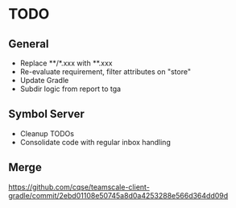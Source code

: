 # TODO

## General

* Replace **/*.xxx with **.xxx
* Re-evaluate requirement, filter attributes on "store"
* Update Gradle
* Subdir logic from report to tga

## Symbol Server

* Cleanup TODOs
* Consolidate code with regular inbox handling

## Merge

https://github.com/cqse/teamscale-client-gradle/commit/2ebd01108e50745a8d0a4253288e566d364dd09d
